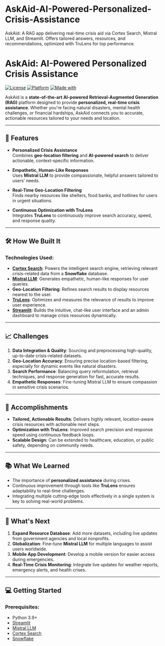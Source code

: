 # AskAid-AI-Powered-Personalized-Crisis-Assistance
AskAid: A RAG app delivering real-time crisis aid via Cortex Search, Mistral LLM, and Streamlit. Offers tailored answers, resources, and recommendations, optimized with TruLens for top performance.


# AskAid: AI-Powered Personalized Crisis Assistance  
[![License](https://img.shields.io/badge/license-MIT-blue.svg)](LICENSE) [![Platform](https://img.shields.io/badge/platform-Streamlit-blue)](https://streamlit.io/) [![Made with](https://img.shields.io/badge/Made%20with-Mistral%20LLM-green)](https://mistral.ai/)  

AskAid is a **state-of-the-art AI-powered Retrieval-Augmented Generation (RAG)** platform designed to provide **personalized, real-time crisis assistance**. Whether you're facing natural disasters, mental health challenges, or financial hardships, AskAid connects you to accurate, actionable resources tailored to your needs and location.

---

## 🚀 Features  

- **Personalized Crisis Assistance**  
  Combines **geo-location filtering** and **AI-powered search** to deliver actionable, context-specific information.  

- **Empathetic, Human-Like Responses**  
  Uses **Mistral LLM** to provide compassionate, helpful answers tailored to users’ needs.  

- **Real-Time Geo-Location Filtering**  
  Finds nearby resources like shelters, food banks, and hotlines for users in urgent situations.  

- **Continuous Optimization with TruLens**  
  Integrates **TruLens** to continuously improve search accuracy, speed, and response quality.  

---

## 🛠️ How We Built It  

### Technologies Used:  
- **[Cortex Search](https://www.cortex.io/)**: Powers the intelligent search engine, retrieving relevant crisis-related data from a **Snowflake** database.  
- **[Mistral LLM](https://mistral.ai/)**: Generates empathetic, human-like responses for user queries.  
- **Geo-Location Filtering**: Refines search results to display resources nearest to the user.  
- **[TruLens](https://trulens.org/)**: Optimizes and measures the relevance of results to improve user experience.  
- **[Streamlit](https://streamlit.io/)**: Builds the intuitive, chat-like user interface and an admin dashboard to manage crisis resources dynamically.

---

## 📈 Challenges  

1. **Data Integration & Quality**: Sourcing and preprocessing high-quality, up-to-date crisis-related datasets.  
2. **Geo-Location Accuracy**: Ensuring precise location-based filtering, especially for dynamic events like natural disasters.  
3. **Search Performance**: Balancing query reformulation, retrieval techniques, and response generation for fast, accurate results.  
4. **Empathetic Responses**: Fine-tuning Mistral LLM to ensure compassion in sensitive crisis scenarios.  

---

## 🎉 Accomplishments  

- **Tailored, Actionable Results**: Delivers highly relevant, location-aware crisis resources with actionable next steps.  
- **Optimization with TruLens**: Improved search precision and response speed using continuous feedback loops.  
- **Scalable Design**: Can be extended to healthcare, education, or public safety, depending on community needs.  

---

## 📚 What We Learned  

- The importance of **personalized assistance** during crises.  
- Continuous improvement through tools like **TruLens** ensures adaptability to real-time challenges.  
- Integrating multiple cutting-edge tools effectively in a single system is key to solving real-world problems.  

---

## 🚀 What's Next  

1. **Expand Resource Database**: Add more datasets, including live updates from government agencies and local nonprofits.  
2. **Globalization**: Fine-tune **Mistral LLM** for multiple languages to assist users worldwide.  
3. **Mobile App Development**: Develop a mobile version for easier access during emergencies.  
4. **Real-Time Crisis Monitoring**: Integrate live updates for weather reports, emergency alerts, and health crises.  

---

## 💻 Getting Started  

### Prerequisites:  
- Python 3.9+  
- [Streamlit](https://docs.streamlit.io/)  
- [Mistral LLM](https://mistral.ai/)  
- [Cortex Search](https://www.cortex.io/)  
- [Snowflake](https://www.snowflake.com/)  


